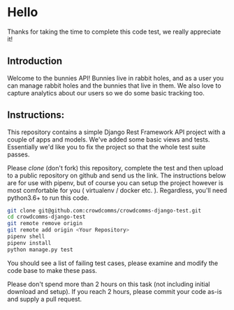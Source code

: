 Hello
=====

Thanks for taking the time to complete this code test, we really appreciate it!

Introduction
----

Welcome to the bunnies API! Bunnies live in rabbit holes, and as a user you can manage rabbit holes and the bunnies that live in them. We also love to capture analytics about our users so we do some basic tracking too.


Instructions:
----

This repository contains a simple Django Rest Framework API project with a couple of apps and models. We've added some
basic views and tests. Essentially we'd like you to fix the project so that the whole test suite passes.

Please _clone_ (don't fork) this repository, complete the test and then upload to a public repository on github and send us the link. The instructions below are for use with pipenv, but of course you can setup the 
project however is most comfortable for you ( virtualenv / docker etc. ). Regardless, you'll need python3.6+ to run this code.

```bash
git clone git@github.com:crowdcomms/crowdcomms-django-test.git
cd crowdcomms-django-test
git remote remove origin
git remote add origin <Your Repository>
pipenv shell
pipenv install
python manage.py test
```

You should see a list of failing test cases, please examine and modify the code base to make these pass.

Please don't spend more than 2 hours on this task (not including initial download and setup). If you reach 2 hours, please commit your code as-is and supply a pull request.

